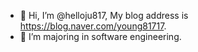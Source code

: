 - 👋 Hi, I’m @helloju817, My blog address is https://blog.naver.com/young81717. 
- 👀 I’m majoring in software engineering.

<!---
helloju817/helloju817 is a ✨ special ✨ repository because its `README.md` (this file) appears on your GitHub profile.
You can click the Preview link to take a look at your changes.
--->

